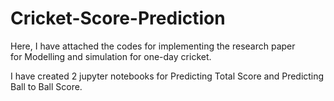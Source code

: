 # Cricket-Score-Prediction

Here, I have attached the codes for implementing the research paper for Modelling and simulation for one-day cricket.

I have created 2 jupyter notebooks for Predicting Total Score and Predicting Ball to Ball Score.
